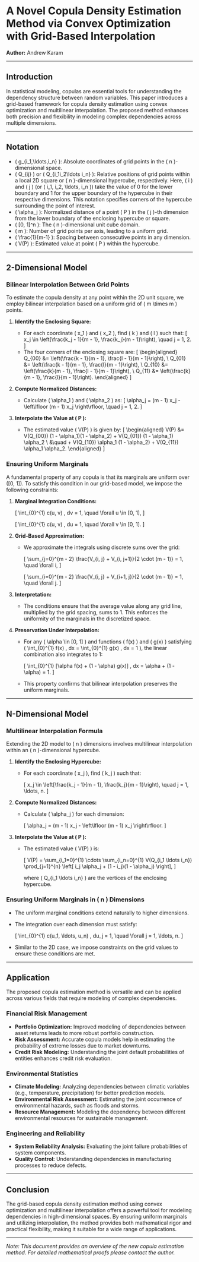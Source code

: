 # A Novel Copula Density Estimation Method via Convex Optimization with Grid-Based Interpolation

**Author:** Andrew Karam

---

## Introduction

In statistical modeling, copulas are essential tools for understanding the dependency structure between random variables. This paper introduces a grid-based framework for copula density estimation using convex optimization and multilinear interpolation. The proposed method enhances both precision and flexibility in modeling complex dependencies across multiple dimensions.

---

## Notation

- \( g_{i_1,\ldots,i_n} \): Absolute coordinates of grid points in the \( n \)-dimensional space.
- \( Q_{ij} \) or \( Q_{i_1i_2\ldots i_n} \): Relative positions of grid points within a local 2D square or \( n \)-dimensional hypercube, respectively. Here, \( i \) and \( j \) (or \( i_1, i_2, \ldots, i_n \)) take the value of 0 for the lower boundary and 1 for the upper boundary of the hypercube in their respective dimensions. This notation specifies corners of the hypercube surrounding the point of interest.
- \( \alpha_j \): Normalized distance of a point \( P \) in the \( j \)-th dimension from the lower boundary of the enclosing hypercube or square.
- \( [0, 1]^n \): The \( n \)-dimensional unit cube domain.
- \( m \): Number of grid points per axis, leading to a uniform grid.
- \( \frac{1}{m-1} \): Spacing between consecutive points in any dimension.
- \( V(P) \): Estimated value at point \( P \) within the hypercube.

---

## 2-Dimensional Model

### Bilinear Interpolation Between Grid Points

To estimate the copula density at any point within the 2D unit square, we employ bilinear interpolation based on a uniform grid of \( m \times m \) points.

1. **Identify the Enclosing Square:**

   - For each coordinate \( x_1 \) and \( x_2 \), find \( k \) and \( l \) such that:
     \[
     x_j \in \left[\frac{k_j - 1}{m - 1}, \frac{k_j}{m - 1}\right), \quad j = 1, 2.
     \]
   - The four corners of the enclosing square are:
     \[
     \begin{aligned}
     Q_{00} &= \left(\frac{k - 1}{m - 1}, \frac{l - 1}{m - 1}\right), \\
     Q_{01} &= \left(\frac{k - 1}{m - 1}, \frac{l}{m - 1}\right), \\
     Q_{10} &= \left(\frac{k}{m - 1}, \frac{l - 1}{m - 1}\right), \\
     Q_{11} &= \left(\frac{k}{m - 1}, \frac{l}{m - 1}\right).
     \end{aligned}
     \]

2. **Compute Normalized Distances:**

   - Calculate \( \alpha_1 \) and \( \alpha_2 \) as:
     \[
     \alpha_j = (m - 1) x_j - \left\lfloor (m - 1) x_j \right\rfloor, \quad j = 1, 2.
     \]

3. **Interpolate the Value at \( P \):**

   - The estimated value \( V(P) \) is given by:
     \[
     \begin{aligned}
     V(P) &= V(Q_{00}) (1 - \alpha_1)(1 - \alpha_2) + V(Q_{01}) (1 - \alpha_1) \alpha_2 \\
     &\quad + V(Q_{10}) \alpha_1 (1 - \alpha_2) + V(Q_{11}) \alpha_1 \alpha_2.
     \end{aligned}
     \]

### Ensuring Uniform Marginals

A fundamental property of any copula is that its marginals are uniform over \([0, 1]\). To satisfy this condition in our grid-based model, we impose the following constraints:

1. **Marginal Integration Conditions:**

   \[
   \int_{0}^{1} c(u, v) \, dv = 1, \quad \forall u \in [0, 1],
   \]

   \[
   \int_{0}^{1} c(u, v) \, du = 1, \quad \forall v \in [0, 1].
   \]

2. **Grid-Based Approximation:**

   - We approximate the integrals using discrete sums over the grid:

     \[
     \sum_{j=0}^{m - 2} \frac{V_{i, j} + V_{i, j+1}}{2 \cdot (m - 1)} = 1, \quad \forall i,
     \]

     \[
     \sum_{i=0}^{m - 2} \frac{V_{i, j} + V_{i+1, j}}{2 \cdot (m - 1)} = 1, \quad \forall j.
     \]

3. **Interpretation:**

   - The conditions ensure that the average value along any grid line, multiplied by the grid spacing, sums to 1. This enforces the uniformity of the marginals in the discretized space.

4. **Preservation Under Interpolation:**

   - For any \( \alpha \in [0, 1] \) and functions \( f(x) \) and \( g(x) \) satisfying \( \int_{0}^{1} f(x) \, dx = \int_{0}^{1} g(x) \, dx = 1 \), the linear combination also integrates to 1:

     \[
     \int_{0}^{1} [\alpha f(x) + (1 - \alpha) g(x)] \, dx = \alpha + (1 - \alpha) = 1.
     \]

   - This property confirms that bilinear interpolation preserves the uniform marginals.

---

## N-Dimensional Model

### Multilinear Interpolation Formula

Extending the 2D model to \( n \) dimensions involves multilinear interpolation within an \( n \)-dimensional hypercube.

1. **Identify the Enclosing Hypercube:**

   - For each coordinate \( x_j \), find \( k_j \) such that:

     \[
     x_j \in \left[\frac{k_j - 1}{m - 1}, \frac{k_j}{m - 1}\right), \quad j = 1, \ldots, n.
     \]

2. **Compute Normalized Distances:**

   - Calculate \( \alpha_j \) for each dimension:

     \[
     \alpha_j = (m - 1) x_j - \left\lfloor (m - 1) x_j \right\rfloor.
     \]

3. **Interpolate the Value at \( P \):**

   - The estimated value \( V(P) \) is:

     \[
     V(P) = \sum_{i_1=0}^{1} \cdots \sum_{i_n=0}^{1} V(Q_{i_1 \ldots i_n}) \prod_{j=1}^{n} \left[ i_j \alpha_j + (1 - i_j)(1 - \alpha_j) \right],
     \]

     where \( Q_{i_1 \ldots i_n} \) are the vertices of the enclosing hypercube.

### Ensuring Uniform Marginals in \( n \) Dimensions

- The uniform marginal conditions extend naturally to higher dimensions.
- The integration over each dimension must satisfy:

  \[
  \int_{0}^{1} c(u_1, \ldots, u_n) \, du_j = 1, \quad \forall j = 1, \ldots, n.
  \]

- Similar to the 2D case, we impose constraints on the grid values to ensure these conditions are met.

---

## Application

The proposed copula estimation method is versatile and can be applied across various fields that require modeling of complex dependencies.

### Financial Risk Management

- **Portfolio Optimization:** Improved modeling of dependencies between asset returns leads to more robust portfolio construction.
- **Risk Assessment:** Accurate copula models help in estimating the probability of extreme losses due to market downturns.
- **Credit Risk Modeling:** Understanding the joint default probabilities of entities enhances credit risk evaluation.

### Environmental Statistics

- **Climate Modeling:** Analyzing dependencies between climatic variables (e.g., temperature, precipitation) for better prediction models.
- **Environmental Risk Assessment:** Estimating the joint occurrence of environmental hazards, such as floods and storms.
- **Resource Management:** Modeling the dependency between different environmental resources for sustainable management.

### Engineering and Reliability

- **System Reliability Analysis:** Evaluating the joint failure probabilities of system components.
- **Quality Control:** Understanding dependencies in manufacturing processes to reduce defects.

---

## Conclusion

The grid-based copula density estimation method using convex optimization and multilinear interpolation offers a powerful tool for modeling dependencies in high-dimensional spaces. By ensuring uniform marginals and utilizing interpolation, the method provides both mathematical rigor and practical flexibility, making it suitable for a wide range of applications.

---

*Note: This document provides an overview of the new copula estimation method. For detailed mathematical proofs please contact the author.*
